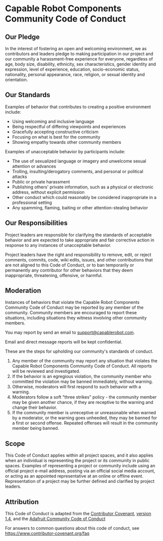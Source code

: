 # Capable Robot Components Community Code of Conduct

## Our Pledge

In the interest of fostering an open and welcoming environment, we as
contributors and leaders pledge to making participation in our project and
our community a harassment-free experience for everyone, regardless of age, body
size, disability, ethnicity, sex characteristics, gender identity and expression,
level of experience, education, socio-economic status, nationality, personal
appearance, race, religion, or sexual identity and orientation.

## Our Standards

Examples of behavior that contributes to creating a positive environment
include:

* Using welcoming and inclusive language
* Being respectful of differing viewpoints and experiences
* Gracefully accepting constructive criticism
* Focusing on what is best for the community
* Showing empathy towards other community members

Examples of unacceptable behavior by participants include:

* The use of sexualized language or imagery and unwelcome sexual attention or
  advances
* Trolling, insulting/derogatory comments, and personal or political attacks
* Public or private harassment
* Publishing others' private information, such as a physical or electronic
  address, without explicit permission
* Other conduct which could reasonably be considered inappropriate in a
  professional setting
 * Any spamming, flaming, baiting or other attention-stealing behavior

## Our Responsibilities

Project leaders are responsible for clarifying the standards of acceptable
behavior and are expected to take appropriate and fair corrective action in
response to any instances of unacceptable behavior.

Project leaders have the right and responsibility to remove, edit, or
reject comments, commits, code, wiki edits, issues, and other contributions
that are not aligned to this Code of Conduct, or to ban temporarily or
permanently any contributor for other behaviors that they deem inappropriate,
threatening, offensive, or harmful.

## Moderation

Instances of behaviors that violate the Capable Robot Components Community Code of Conduct
may be reported by any member of the community. Community members are
encouraged to report these situations, including situations they witness
involving other community members.

You may report by send an email to <support@capablerobot.com>.

Email and direct message reports will be kept confidential.

These are the steps for upholding our community's standards of conduct.

1. Any member of the community may report any situation that violates the
Capable Robot Components Community Code of Conduct. All reports will be 
reviewed and investigated.
2. If the behavior is an egregious violation, the community member who
committed the violation may be banned immediately, without warning.
3. Otherwise, moderators will first respond to such behavior with a warning.
4. Moderators follow a soft "three strikes" policy - the community member may
be given another chance, if they are receptive to the warning and change their
behavior.
5. If the community member is unreceptive or unreasonable when warned by a
moderator, or the warning goes unheeded, they may be banned for a first or
second offense. Repeated offenses will result in the community member being
banned.

## Scope

This Code of Conduct applies within all project spaces, and it also applies when
an individual is representing the project or its community in public spaces.
Examples of representing a project or community include using an official
project e-mail address, posting via an official social media account, or acting
as an appointed representative at an online or offline event. Representation of
a project may be further defined and clarified by project leaders.

## Attribution

This Code of Conduct is adapted from the [Contributor Covenant](https://www.contributor-covenant.org), [version 1.4](https://www.contributor-covenant.org/version/1/4/code-of-conduct.html), and
the [Adafruit Community Code of Conduct](https://github.com/adafruit/Adafruit_Community_Code_of_Conduc)

For answers to common questions about this code of conduct, see
https://www.contributor-covenant.org/faq


